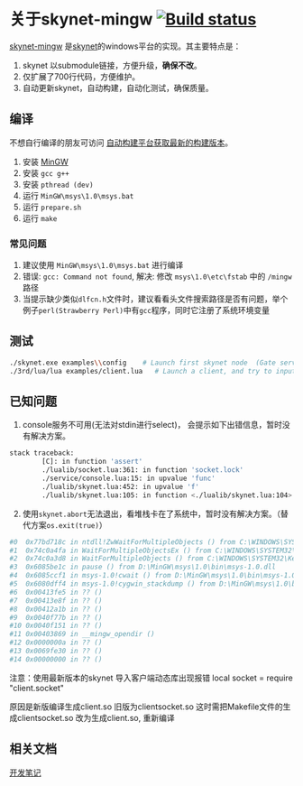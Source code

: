 # 关于skynet-mingw [![Build status](https://ci.appveyor.com/api/projects/status/9j45lldyxmfdau3r?svg=true)](https://ci.appveyor.com/project/dpull/skynet-mingw)

[skynet-mingw](https://github.com/dpull/skynet-mingw) 是[skynet](https://github.com/cloudwu/skynet)的windows平台的实现。其主要特点是：

1. skynet 以submodule链接，方便升级，**确保不改**。
1. 仅扩展了700行代码，方便维护。
1. 自动更新skynet，自动构建，自动化测试，确保质量。

## 编译
不想自行编译的朋友可访问 [自动构建平台获取最新的构建版本](https://ci.appveyor.com/project/dpull/skynet-mingw/build/artifacts)。

1. 安装 [MinGW](http://sourceforge.net/projects/mingw/files/)
1. 安装 `gcc g++`
1. 安装 `pthread (dev)`
1. 运行 `MinGW\msys\1.0\msys.bat`
1. 运行 `prepare.sh`
1. 运行 `make`

### 常见问题
1. 建议使用 `MinGW\msys\1.0\msys.bat` 进行编译
1. 错误: `gcc: Command not found`, 解决: 修改 `msys\1.0\etc\fstab` 中的 `/mingw` 路径
1. 当提示缺少类似`dlfcn.h`文件时，建议看看头文件搜索路径是否有问题，举个例子`perl(Strawberry Perl)`中有`gcc`程序，同时它注册了系统环境变量

## 测试

```bash
./skynet.exe examples\\config    # Launch first skynet node  (Gate server) and a skynet-master (see config for standalone option)
./3rd/lua/lua examples/client.lua   # Launch a client, and try to input hello.
```

## 已知问题

1. console服务不可用(无法对stdin进行select)， 会提示如下出错信息，暂时没有解决方案。

```bash
stack traceback:
        [C]: in function 'assert'
        ./lualib/socket.lua:361: in function 'socket.lock'
        ./service/console.lua:15: in upvalue 'func'
        ./lualib/skynet.lua:452: in upvalue 'f'
        ./lualib/skynet.lua:105: in function <./lualib/skynet.lua:104>
```

2. 使用`skynet.abort`无法退出，看堆栈卡在了系统中，暂时没有解决方案。（替代方案`os.exit(true)`）

```bash
#0  0x77bd718c in ntdll!ZwWaitForMultipleObjects () from C:\WINDOWS\SYSTEM32\ntdll.dll
#1  0x74c0a4fa in WaitForMultipleObjectsEx () from C:\WINDOWS\SYSTEM32\KernelBase.dll
#2  0x74c0a3d8 in WaitForMultipleObjects () from C:\WINDOWS\SYSTEM32\KernelBase.dll
#3  0x6085be1c in pause () from D:\MinGW\msys\1.0\bin\msys-1.0.dll
#4  0x6085ccf1 in msys-1.0!cwait () from D:\MinGW\msys\1.0\bin\msys-1.0.dll
#5  0x6080dff4 in msys-1.0!cygwin_stackdump () from D:\MinGW\msys\1.0\bin\msys-1.0.dll
#6  0x00413fe5 in ?? ()
#7  0x00413e8f in ?? ()
#8  0x00412a1b in ?? ()
#9  0x0040f77b in ?? ()
#10 0x0040f151 in ?? ()
#11 0x00403869 in __mingw_opendir ()
#12 0x0000000a in ?? ()
#13 0x0069fe30 in ?? ()
#14 0x00000000 in ?? ()
```

注意：使用最新版本的skynet 导入客户端动态库出现报错 
local socket = require "client.socket"

原因是新版编译生成client.so 旧版为clientsocket.so
这时需把Makefile文件的生成clientsocket.so 改为生成client.so, 重新编译


## 相关文档
[开发笔记](http://www.dpull.com/blog/2015-11-08-skynet_mingw) 
